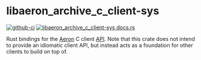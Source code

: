 # libaeron_archive_c_client-sys

[![github-ci](https://github.com/bspeice/libaeron-sys/actions/workflows/ci.yml/badge.svg)](https://github.com/bspeice/libaeron-sys/actions/workflows/ci.yml)
[![libaeron_archive_c_client-sys docs.rs](https://docs.rs/libaeron_archive_c_client-sys/badge.svg)](https://docs.rs/libaeron-sys/)

Rust bindings for the [Aeron](https://github.com/real-logic/aeron) C client [API](https://github.com/real-logic/aeron/tree/master/aeron-archive). Note that this crate does not intend to provide an idiomatic client API, but instead acts as a foundation for other clients to build on top of.
